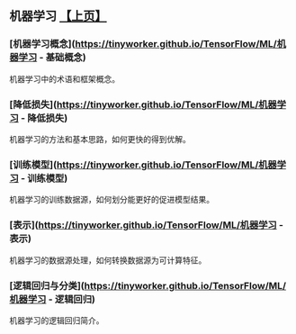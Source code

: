 ## 机器学习 [【上页】](https://tinyworker.github.io/TensorFlow/index)

### [机器学习概念](https://tinyworker.github.io/TensorFlow/ML/机器学习 - 基础概念) ###
机器学习中的术语和框架概念。

### [降低损失](https://tinyworker.github.io/TensorFlow/ML/机器学习 - 降低损失) ###
机器学习的方法和基本思路，如何更快的得到优解。

### [训练模型](https://tinyworker.github.io/TensorFlow/ML/机器学习 - 训练模型) ###
机器学习的训练数据源，如何划分能更好的促进模型结果。

### [表示](https://tinyworker.github.io/TensorFlow/ML/机器学习 - 表示) ###
机器学习的数据源处理，如何转换数据源为可计算特征。

### [逻辑回归与分类](https://tinyworker.github.io/TensorFlow/ML/机器学习 - 逻辑回归) ###
机器学习的逻辑回归简介。